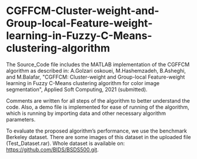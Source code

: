 # CGFFCM-Cluster-weight-and-Group-local-Feature-weight-learning-in-Fuzzy-C-Means-clustering-algorithm

The Source_Code file includes the MATLAB implementation of the CGFFCM algorithm as described in:
A.Golzari oskouei, M.Hashemzadeh, B.Asheghi, and M.Balafar, "CGFFCM: Cluster-weight and Group-local Feature-weight learning in Fuzzy C-Means clustering algorithm for color image segmentation", Applied Soft Computing, 2021 (submitted).

Comments are written for all steps of the algorithm to better understand the code. Also, a demo file is implemented for ease of running of the algorithm, which is running by importing data and other necessary algorithm parameters.

To evaluate the proposed algorithm’s performance, we use the benchmark Berkeley dataset. There are some images of this dataset in the uploaded file (Test_Dataset.rar). Whole dataset is available on: https://github.com/BIDS/BSDS500.git.


